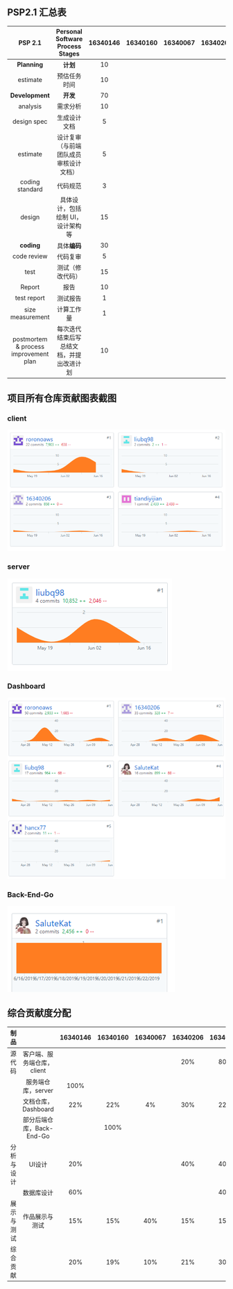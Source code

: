 ## PSP2.1 汇总表  
  
| PSP 2.1 | Personal Software Process Stages	 | 16340146  | 16340160	  | 16340067  | 16340206  | 16340162  |  
| :---------------: | :---------------: | :------: | :------: | :------: | :------: | :------: |   
|  **Planning**   |     **计划**       | 10 |  |  |  |  |  
|  estimate   |    预估任务时间        | 10 |  |  |  |  |  
|  **Development**   |      **开发**      | 70 |  |  |  |  
|   analysis  |    需求分析        | 10 |  |  |  |  |  
|  design spec   |     生成设计文档       | 5 |  |  |  |  |  
| estimate    |      设计复审（与前端团队成员审核设计文档）      | 5 |  |  |  |  |  
|  coding standard   |      代码规范      | 3 |  |  |  |  |  
|   design  |     具体设计，包括绘制 UI，设计架构等       | 15 |  |  |  |  |   
|  **coding**   |    具体**编码**        | 30 |  |  |  |  |  
|  code review   |     代码复审       | 5 |  |  |  |  |  
|  test   |     测试（修改代码）       | 15 |  |  |  |  |  
|  Report   |     报告       | 10 |  |  |  |  |  
|  test report   |     测试报告       | 1 |  |  |  |  |  
|  size measurement   |       计算工作量     | 1 |  |  |  |  |  
|   postmortem & process improvement plan  |    每次迭代结束后写总结文档，并提出改进计划        | 10 |  |  |  |  |  

## 项目所有仓库贡献图表截图
### client
![](image/client.PNG)

### server
![](image/server.PNG)

### Dashboard
![](image/dashboard.PNG)


### Back-End-Go
![](image/backgo.png)


## 综合贡献度分配  
  
| 制品 | 	 | 16340146  | 16340160	  | 16340067  | 16340206  | 16340162  |  
| :---------------: | :---------------: | :------: | :------: | :------: | :------: | :------: |   
|  源代码   |     客户端、服务端仓库，client       |  |  |  | 20% | 80% |  
|     |     服务端仓库，server       | 100% |  |  |  |  |  
|     |     文档仓库，Dashboard       | 22% | 22% | 4% | 30% | 22% |  
|     |     部分后端仓库，Back-End-Go       |  | 100% |  |  |  |  
|   分析与设计 |     UI设计        | 20% |  |  | 40% | 40% |  
|     |     数据库设计       | 60% |  |  |  | 40% |  
|  展示与测试   |       作品展示与测试     | 15% | 15% | 40% | 15% | 15% |  
|  综合贡献   |            | 20% | 19% | 10% | 21% | 30% |  
